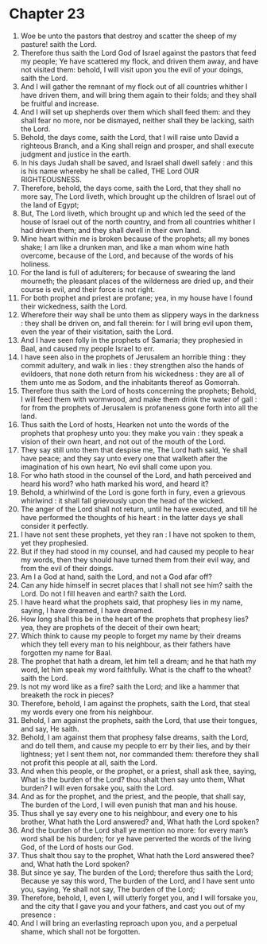 # Chapter 23

1. Woe be unto the pastors that destroy and scatter the sheep of my pasture! saith the Lord.
2. Therefore thus saith the Lord God of Israel against the pastors that feed my people; Ye have scattered my flock, and driven them away, and have not visited them: behold, I will visit upon you the evil of your doings, saith the Lord.
3. And I will gather the remnant of my flock out of all countries whither I have driven them, and will bring them again to their folds; and they shall be fruitful and increase.
4. And I will set up shepherds over them which shall feed them: and they shall fear no more, nor be dismayed, neither shall they be lacking, saith the Lord.
5. Behold, the days come, saith the Lord, that I will raise unto David a righteous Branch, and a King shall reign and prosper, and shall execute judgment and justice in the earth.
6. In his days Judah shall be saved, and Israel shall dwell safely : and this is his name whereby he shall be called, THE Lord OUR RIGHTEOUSNESS.
7. Therefore, behold, the days come, saith the Lord, that they shall no more say, The Lord liveth, which brought up the children of Israel out of the land of Egypt;
8. But, The Lord liveth, which brought up and which led the seed of the house of Israel out of the north country, and from all countries whither I had driven them; and they shall dwell in their own land.
9. Mine heart within me is broken because of the prophets; all my bones shake; I am like a drunken man, and like a man whom wine hath overcome, because of the Lord, and because of the words of his holiness.
10. For the land is full of adulterers; for because of swearing the land mourneth; the pleasant places of the wilderness are dried up, and their course is evil, and their force is not right.
11. For both prophet and priest are profane; yea, in my house have I found their wickedness, saith the Lord.
12. Wherefore their way shall be unto them as slippery ways in the darkness : they shall be driven on, and fall therein: for I will bring evil upon them, even the year of their visitation, saith the Lord.
13. And I have seen folly in the prophets of Samaria; they prophesied in Baal, and caused my people Israel to err.
14. I have seen also in the prophets of Jerusalem an horrible thing : they commit adultery, and walk in lies : they strengthen also the hands of evildoers, that none doth return from his wickedness : they are all of them unto me as Sodom, and the inhabitants thereof as Gomorrah.
15. Therefore thus saith the Lord of hosts concerning the prophets; Behold, I will feed them with wormwood, and make them drink the water of gall : for from the prophets of Jerusalem is profaneness gone forth into all the land.
16. Thus saith the Lord of hosts, Hearken not unto the words of the prophets that prophesy unto you: they make you vain : they speak a vision of their own heart, and not out of the mouth of the Lord.
17. They say still unto them that despise me, The Lord hath said, Ye shall have peace; and they say unto every one that walketh after the imagination of his own heart, No evil shall come upon you.
18. For who hath stood in the counsel of the Lord, and hath perceived and heard his word? who hath marked his word, and heard it?
19. Behold, a whirlwind of the Lord is gone forth in fury, even a grievous whirlwind : it shall fall grievously upon the head of the wicked.
20. The anger of the Lord shall not return, until he have executed, and till he have performed the thoughts of his heart : in the latter days ye shall consider it perfectly.
21. I have not sent these prophets, yet they ran : I have not spoken to them, yet they prophesied.
22. But if they had stood in my counsel, and had caused my people to hear my words, then they should have turned them from their evil way, and from the evil of their doings.
23. Am I a God at hand, saith the Lord, and not a God afar off?
24. Can any hide himself in secret places that I shall not see him? saith the Lord. Do not I fill heaven and earth? saith the Lord.
25. I have heard what the prophets said, that prophesy lies in my name, saying, I have dreamed, I have dreamed.
26. How long shall this be in the heart of the prophets that prophesy lies? yea, they are prophets of the deceit of their own heart;
27. Which think to cause my people to forget my name by their dreams which they tell every man to his neighbour, as their fathers have forgotten my name for Baal.
28. The prophet that hath a dream, let him tell a dream; and he that hath my word, let him speak my word faithfully. What is the chaff to the wheat? saith the Lord.
29. Is not my word like as a fire? saith the Lord; and like a hammer that breaketh the rock in pieces?
30. Therefore, behold, I am against the prophets, saith the Lord, that steal my words every one from his neighbour.
31. Behold, I am against the prophets, saith the Lord, that use their tongues, and say, He saith.
32. Behold, I am against them that prophesy false dreams, saith the Lord, and do tell them, and cause my people to err by their lies, and by their lightness; yet I sent them not, nor commanded them: therefore they shall not profit this people at all, saith the Lord.
33. And when this people, or the prophet, or a priest, shall ask thee, saying, What is the burden of the Lord? thou shalt then say unto them, What burden? I will even forsake you, saith the Lord.
34. And as for the prophet, and the priest, and the people, that shall say, The burden of the Lord, I will even punish that man and his house.
35. Thus shall ye say every one to his neighbour, and every one to his brother, What hath the Lord answered? and, What hath the Lord spoken?
36. And the burden of the Lord shall ye mention no more: for every man’s word shall be his burden; for ye have perverted the words of the living God, of the Lord of hosts our God.
37. Thus shalt thou say to the prophet, What hath the Lord answered thee? and, What hath the Lord spoken?
38. But since ye say, The burden of the Lord; therefore thus saith the Lord; Because ye say this word, The burden of the Lord, and I have sent unto you, saying, Ye shall not say, The burden of the Lord;
39. Therefore, behold, I, even I, will utterly forget you, and I will forsake you, and the city that I gave you and your fathers, and cast you out of my presence :
40. And I will bring an everlasting reproach upon you, and a perpetual shame, which shall not be forgotten.

